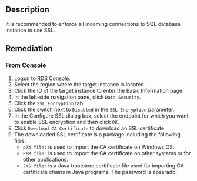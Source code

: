## Description

It is recommended to enforce all incoming connections to SQL database instance to use SSL.

## Remediation

### From Console

1. Logon to [RDS Console](https://rdsnext.console.aliyun.com/).
2. Select the region where the target instance is located.
3. Click the ID of the target instance to enter the Basic Information page.
4. In the left-side navigation pane, click `Data Security`.
5. Click the `SSL Encryption` tab.
6. Click the switch next to `Disabled` in the `SSL Encryption` parameter.
7. In the Configure SSL dialog box, select the endpoint for which you want to enable SSL encryption and then click `OK`.
8. Click `Download CA Certificate` to download an SSL certificate.
9. The downloaded SSL certificate is a package including the following files:
   - `p7b file:` is used to import the CA certificate on Windows OS.
   - `PEM file:` is used to import the CA certificate on other systems or for other applications.
   - `JKS file:` is a Java truststore certificate file used for importing CA certificate chains in Java programs. The password is apsaradb.